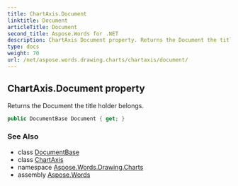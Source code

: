 ```yaml
---
title: ChartAxis.Document
linktitle: Document
articleTitle: Document
second_title: Aspose.Words for .NET
description: ChartAxis Document property. Returns the Document the title holder belongs in C#.
type: docs
weight: 70
url: /net/aspose.words.drawing.charts/chartaxis/document/
---
```

## ChartAxis.Document property

Returns the Document the title holder belongs.

```csharp
public DocumentBase Document { get; }
```

### See Also

* class [DocumentBase](../../../aspose.words/documentbase/)
* class [ChartAxis](../)
* namespace [Aspose.Words.Drawing.Charts](../../chartaxis/)
* assembly [Aspose.Words](../../../)
